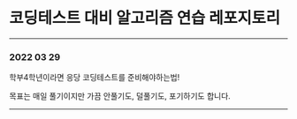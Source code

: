 # 코딩테스트 대비 알고리즘 연습 레포지토리

---

### 2022 03 29

학부4학년이라면 응당 코딩테스트를 준비해야하는법!

목표는 매일 풀기이지만 가끔 안풀기도, 덜풀기도, 포기하기도 합니다.

---
